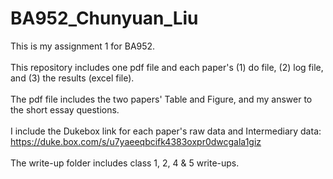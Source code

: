 # BA952_Chunyuan_Liu
This is my assignment 1 for BA952.<br> <br>
This repository includes one pdf file and each paper's (1) do file, (2) log file, and (3) the results (excel file). <br> <br>
The pdf file includes the two papers' Table and Figure, and my answer to the short essay questions.<br> <br>
I include the Dukebox link for each paper's raw data and Intermediary data: <br>
https://duke.box.com/s/u7yaeeqbcifk4383oxpr0dwcgala1giz
<br> <br>
The write-up folder includes class 1, 2, 4 & 5 write-ups.
